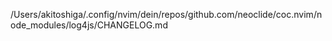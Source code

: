/Users/akitoshiga/.config/nvim/dein/repos/github.com/neoclide/coc.nvim/node_modules/log4js/CHANGELOG.md